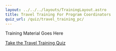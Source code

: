 ```yaml
---
layout: ../../../layouts/TrainingLayout.astro
title: Travel Training For Program Coordinators
quiz_url: /quiz/travel_training_pc/
---
```


Training Material Goes Here

[Take the Travel Training Quiz](../quiz/travel_training_pc/)
